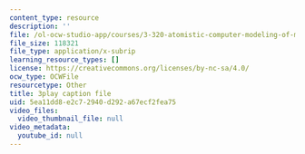 ```yaml
---
content_type: resource
description: ''
file: /ol-ocw-studio-app/courses/3-320-atomistic-computer-modeling-of-materials-sma-5107-spring-2005/5ea11dd8e2c72940d292a67ecf2fea75_K8qD73y8jag.srt
file_size: 118321
file_type: application/x-subrip
learning_resource_types: []
license: https://creativecommons.org/licenses/by-nc-sa/4.0/
ocw_type: OCWFile
resourcetype: Other
title: 3play caption file
uid: 5ea11dd8-e2c7-2940-d292-a67ecf2fea75
video_files:
  video_thumbnail_file: null
video_metadata:
  youtube_id: null
---
```

